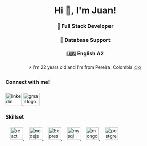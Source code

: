<h1 align="center">Hi 👋, I'm Juan!</h1>

###

<h3 align="center">🚀 Full Stack Developer</h3>
<h3 align="center">🚀 Database Support</h3>
<h3 align="center">🇺🇸 English A2</h3>

###

<p align="center">⚡️ I'm 22 years old and I'm from Pereira, Colombia 🇨🇴</p>

###


###

<h3 align="left">Connect with me!</h3>

###

<div align="left">

  </a>
  <a href="https://www.linkedin.com/in/juan-david-702a6a306/" target="_blank">
    <img src="https://raw.githubusercontent.com/maurodesouza/profile-readme-generator/master/src/assets/icons/social/linkedin/default.svg" width="52" height="40" alt="linkedin logo"  />
  </a>
 
  <a href="mailto:medrandajuan843@gmail.com" target="_blank">
    <img src="https://raw.githubusercontent.com/maurodesouza/profile-readme-generator/master/src/assets/icons/social/gmail/default.svg" width="52" height="40" alt="gmail logo"  />
  </a>
</div>

###

<h3 align="left">Skillset</h3>

###

<div align="left">
  </a>
  <img width="12" />
  <a target="_blank" href="https://react.dev/">
    <img
      src="https://skillicons.dev/icons?i=react"
      height="40"
      alt="react logo"
    />
  </a>
  <img width="12" />
  <a target="_blank" href="https://nodejs.org/en">
    <img
      src="https://skillicons.dev/icons?i=nodejs"
      height="40"
      alt="nodejs logo"
    />
  </a>
  <img width="12" />
  <a target="_blank" href="https://expressjs.com/">
    <img
      src="https://skillicons.dev/icons?i=expressjs"
      height="40"
      alt="Expressjs logo"
    />
  </a>
  <img width="12" />
  <a target="_blank" href="https://www.mysql.com/">
    <img
      src="https://skillicons.dev/icons?i=mysql"
      height="40"
      alt="mysql logo"
    />
  </a>
   <img width="12" />
  <a target="_blank" href="https://www.mongodb.com/">
    <img
      src="https://skillicons.dev/icons?i=mongodb"
      height="40"
      alt="mongodb logo"
    />
  </a>
   <img width="12" />
  <a target="_blank" href="https://www.postgresql.org/">
    <img
      src="https://skillicons.dev/icons?i=postgresql"
      height="40"
      alt="postgresql logo"
    />
  </a>

</div>

###


  

###


    
 
 




